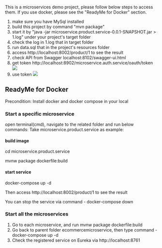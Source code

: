 This is a microservices demo project, please follow below steps to access them.  If you use docker, please see the "ReadyMe for Docker" section.

1. make sure you have MySql installed
2. build this project by command "mvn package"
3. start it by "java -jar microservice.product.service-0.0.1-SNAPSHOT.jar > 1.log" under your project's target folder
4. check the log in 1.log that in target folder
5. run data.sql that in the project's resources folder
6. access http://localhost:8002/product/1 to see the result
7. check API from Swagger localhost:8102/swagger-ui.html
8. get token http://localhost:8902/microservice.auth.service/oauth/token
![](https://github.com/dillonzhang/ecommercemicroservice/blob/develop/img-folder/gettoken.PNG)
9. use token 
![](https://github.com/dillonzhang/ecommercemicroservice/blob/develop/img-folder/usetoken.PNG)
## ReadyMe for Docker
Precondition: Install docker and docker compose in your local

### Start a specific microservice
open terminal(cmd), navigate to the related folder and run below commands:
Take microservice.product.service as example:

#### build image
   cd microservice.product.service

   mvnw package dockerfile:build

#### start service
   docker-compose up -d

Then access http://localhost:8002/product/1 to see the result

You can stop the service via command - docker-compose down

### Start all the microservices
1. Go to each microservice, and run mvnw package dockerfile:build
2. Go back to parent folder ecommercemicroservice, then type command -  docker-compose up -d
3. Check the registered service on Eureka via http://localhost:8761